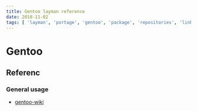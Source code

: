 ```yaml
---
title: Gentoo layman reference
date: 2018-11-02
tags: [ 'layman', 'portage', 'gentoo', 'package', 'repositories', 'links' ]
---
```


# Gentoo

## Referenc

### General usage

* [gentoo-wiki](https://wiki.gentoo.org/wiki/Layman)

